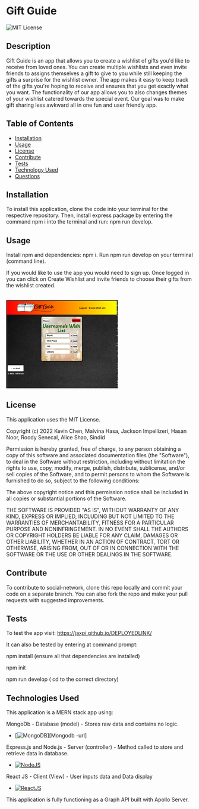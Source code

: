 # Gift Guide


![MIT License](https://img.shields.io/badge/License-MIT-yellow.svg "MIT badge")

## Description

Gift Guide is an app that allows you to create a wishlist of gifts you'd like to receive from loved ones. You can create multiple wishlists and even invite friends to assigns themselves a gift to give to you while still keeping the gifts a surprise for the wishlist owner. The app makes it easy to keep track of the gifts you're hoping to receive and ensures that you get exactly what you want. The functionality of our app allows you to also changes themes of your wishlist catered towards the special event. Our goal was to make gift sharing less awkward all in one fun and user friendly app.


## Table of Contents

- [Installation](#installation)
- [Usage](#usage)
- [License](#license)
- [Contribute](#contribute)
- [Tests](#tests)
- [Technology Used](#technology-used)
- [Questions](#questions)

## Installation

To install this application, clone the code into your terminal for the respective repository. Then, install express package by entering the command npm i into the terminal and run: npm run develop.

## Usage

Install npm and dependencies: npm i.
Run npm run develop on your terminal (command line).

If you would like to use the app you would need to sign up. Once logged in you can click on Create Wishlist and invite friends to choose their gifts from the wishlist created.

<br><img src="./client/src/assets/images/mainscreenshot.jpg" style="width:300px; height auto;">


## License

This application uses the MIT License.

Copyright (c) 2022 Kevin Chen, Malvina Hasa, Jackson Impellizeri, Hasan Noor, Roody Senecal, Alice Shao, Sindid

Permission is hereby granted, free of charge, to any person obtaining a copy
of this software and associated documentation files (the "Software"), to deal
in the Software without restriction, including without limitation the rights
to use, copy, modify, merge, publish, distribute, sublicense, and/or sell
copies of the Software, and to permit persons to whom the Software is
furnished to do so, subject to the following conditions:

The above copyright notice and this permission notice shall be included in all
copies or substantial portions of the Software.

THE SOFTWARE IS PROVIDED "AS IS", WITHOUT WARRANTY OF ANY KIND, EXPRESS OR
IMPLIED, INCLUDING BUT NOT LIMITED TO THE WARRANTIES OF MERCHANTABILITY,
FITNESS FOR A PARTICULAR PURPOSE AND NONINFRINGEMENT. IN NO EVENT SHALL THE
AUTHORS OR COPYRIGHT HOLDERS BE LIABLE FOR ANY CLAIM, DAMAGES OR OTHER
LIABILITY, WHETHER IN AN ACTION OF CONTRACT, TORT OR OTHERWISE, ARISING FROM,
OUT OF OR IN CONNECTION WITH THE SOFTWARE OR THE USE OR OTHER DEALINGS IN THE
SOFTWARE.

## Contribute

To contribute to social-network, clone this repo locally and commit your code on a separate branch. You can also fork the repo and make your pull requests with suggested improvements.

## Tests

To test the app visit: https://jaxpi.github.io/DEPLOYEDLINK/

It can also be tested by entering at command prompt:

npm install (ensure all that dependencies are installed)

npm init

npm run develop ( cd to the correct directory)

## Technologies Used

This application is a MERN stack app using:

MongoDb - Database (model) - Stores raw data and contains no logic.
* [![MongoDB][Mongodb]][Mongodb -url]

Express.js and Node.js - Server (controller) - Method called to store and retrieve data in database.
*  [![NodeJS][Node.js]][Nodejs-url]

React JS - Client (View) - User inputs data and Data display
* [![ReactJS][React.js]][Reactjs-url]

This application is fully functioning as a Graph API built with Apollo Server.



[Nodejs-url]: https://nodejs.org/en/ 
[Node.js]: https://img.shields.io/badge/NodeJS-NodeJS-green
[Mongodb-url]: https://www.mongodb.com/
[Mongodb]: (https://img.shields.io/badge/MongoDB-%234ea94b.svg?style=for-the-badge&logo=mongodb&logoColor=white)
[Reactjs-url]: https://reactjs.org/
[React.js]: (https://img.shields.io/badge/-ReactJs-61DAFB?logo=react&logoColor=white&style=for-the-badge)